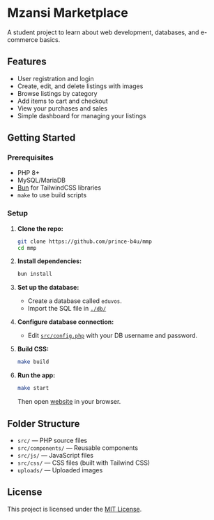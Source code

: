 # Mzansi Marketplace

A student project to learn about web development, databases, and e-commerce basics.

## Features

- User registration and login
- Create, edit, and delete listings with images
- Browse listings by category
- Add items to cart and checkout
- View your purchases and sales
- Simple dashboard for managing your listings

## Getting Started

### Prerequisites

- PHP 8+
- MySQL/MariaDB
- [Bun](https://bun.sh/) for  TailwindCSS libraries
- `make` to use build scripts

### Setup

1. **Clone the repo:**

   ```sh
   git clone https://github.com/prince-b4u/mmp
   cd mmp
   ```

2. **Install dependencies:**

   ```sh
   bun install
   ```

3. **Set up the database:**
   - Create a database called `eduvos`.
   - Import the SQL file in [`./db/`](./init.sql)

4. **Configure database connection:**
   - Edit [`src/config.php`](src/config.php) with your DB username and password.

5. **Build CSS:**

   ```sh
   make build
   ```

6. **Run the app:**

   ```sh
   make start
   ```

   Then open [website](http://localhost:9090) in your browser.

## Folder Structure

- `src/` — PHP source files
- `src/components/` — Reusable components
- `src/js/` — JavaScript files
- `src/css/` — CSS files (built with Tailwind CSS)
- `uploads/` — Uploaded images

## License

This project is licensed under the [MIT License](LICENSE).
